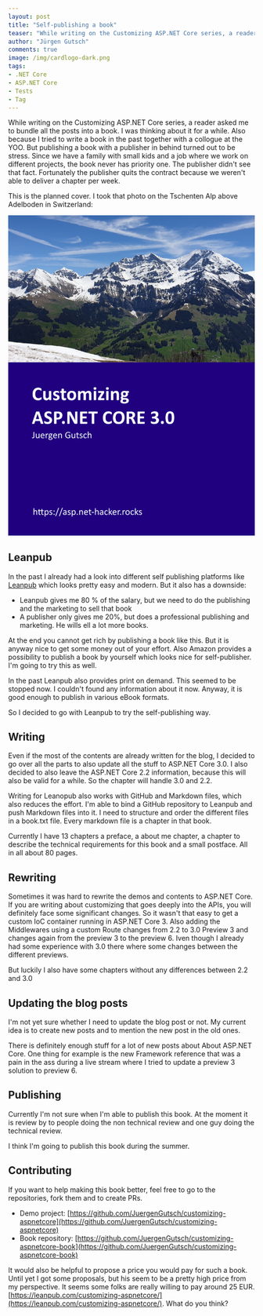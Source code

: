 ```yaml
---
layout: post
title: "Self-publishing a book"
teaser: "While writing on the Customizing ASP.NET Core series, a reader asked me to bundle all the posts into a book. I was thinking about it for a while. Now I'm almost done with it."
author: "Jürgen Gutsch"
comments: true
image: /img/cardlogo-dark.png
tags: 
- .NET Core
- ASP.NET Core
- Tests
- Tag
---
```


While writing on the Customizing ASP.NET Core series, a reader asked me to bundle all the posts into a book. I was thinking about it for a while. Also because I tried to write a book in the past together with a collogue at the YOO. But publishing a book with a publisher in behind turned out to be stress. Since we have a family with small kids and a job where we work on different projects, the book never has priority one. The publisher didn't see that fact. Fortunately the publisher quits the contract because we weren't able to deliver a chapter per week.

This is the planned cover. I took that photo on the Tschenten Alp above Adelboden in Switzerland:

![](../img/book/title.png)

## Leanpub

In the past I already had a look into different self publishing platforms like [Leanpub](https://leanpub.com/) which looks pretty easy and modern. But it also has a downside:

* Leanpub gives me 80 % of the salary, but we need to do the publishing and the marketing to sell that book
* A publisher only gives me 20%, but does a professional publishing and marketing. He wills ell a lot more books.

At the end you cannot get rich by publishing a book like this. But it is anyway nice to get some money out of your effort. Also Amazon provides a possibility to publish a book by yourself which looks nice for self-publisher. I'm going to try this as well.

In the past Leanpub also provides print on demand. This seemed to be stopped now. I couldn't found any information about it now. Anyway, it is good enough to publish in various eBook formats.

So I decided to go with Leanpub to try the self-publishing way.

## Writing

Even if the most of the contents are already  written for the blog, I decided to go over all the parts to also update all the stuff to ASP.NET Core 3.0. I also decided to also leave the ASP.NET Core 2.2 information, because this will also be valid for a while. So the chapter will handle 3.0 and 2.2. 

Writing for Leanopub also works with GitHub and Markdown files, which also reduces the effort. I'm able to bind a GitHub repository to Leanpub and push Markdown files into it. I need to structure and order the different files in a book.txt file. Every markdown file is a chapter in that book. 

Currently I have 13 chapters a preface, a about me chapter, a chapter to describe the technical requirements for this book and a small postface. All in all about 80 pages.

## Rewriting

Sometimes it was hard to rewrite the demos and contents to ASP.NET Core. If you are writing about customizing that goes deeply into the APIs, you will definitely face some significant changes. So it wasn't that easy to get a custom IoC container running in ASP.NET Core 3. Also adding the Middlewares using a custom Route changes from 2.2 to 3.0 Preview 3 and changes again from the preview 3 to the preview 6. Iven though I already had some experience with 3.0 there where some changes between the different previews. 

But luckily I also have some chapters without any differences between 2.2 and 3.0

## Updating the blog posts

I'm not yet sure whether I need to update the blog post or not. My current idea is to create new posts and to mention the new post in the old ones.

There is definitely enough stuff for a lot of new posts about About ASP.NET Core. One thing for example is the new Framework reference that was a pain in the ass during a live stream where I tried to update a preview 3 solution to preview 6. 

## Publishing

Currently I'm not sure when I'm able to publish this book. At the moment it is review by to people doing the non technical review and one guy doing the technical review. 

I think I'm going to publish this book during the summer.

## Contributing

If you want to help making this book better, feel free to go to the repositories, fork them and to create PRs.

* Demo project: [https://github.com/JuergenGutsch/customizing-aspnetcore](https://github.com/JuergenGutsch/customizing-aspnetcore)
* Book repository: [https://github.com/JuergenGutsch/customizing-aspnetcore-book](https://github.com/JuergenGutsch/customizing-aspnetcore-book)

It would also be helpful to propose a price you would pay for such a book. Until yet I got some proposals, but his seem to be a pretty high price from my perspective. It seems some folks are really willing to pay around 25 EUR. [https://leanpub.com/customizing-aspnetcore/](https://leanpub.com/customizing-aspnetcore/). What do you think?